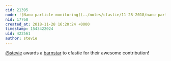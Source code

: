 ```yaml
---
cid: 21395
node: ![Nano particle monitoring](../notes/cfastie/11-28-2018/nano-particle-monitoring)
nid: 17768
created_at: 2018-11-28 16:20:24 +0000
timestamp: 1543422024
uid: 422561
author: stevie
---
```


[@stevie](/profile/stevie) awards a <a href="//publiclab.org/wiki/barnstars">barnstar</a> to cfastie for their awesome contribution!